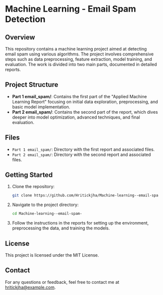 # Machine Learning - Email Spam Detection

## Overview

This repository contains a machine learning project aimed at detecting email spam using various algorithms. The project involves comprehensive steps such as data preprocessing, feature extraction, model training, and evaluation. The work is divided into two main parts, documented in detailed reports.

## Project Structure

- **Part 1 email_spam/**: Contains the first part of the "Applied Machine Learning Report" focusing on initial data exploration, preprocessing, and basic model implementation.
- **Part 2 email_spam/**: Contains the second part of the report, which dives deeper into model optimization, advanced techniques, and final evaluation.

## Files

- `Part 1 email_spam/`: Directory with the first report and associated files.
- `Part 2 email_spam/`: Directory with the second report and associated files.

## Getting Started

1. Clone the repository:
    ```bash
    git clone https://github.com/Hritickjha/Machine-learning--email-spam-.git
    ```
2. Navigate to the project directory:
    ```bash
    cd Machine-learning--email-spam-
    ```
3. Follow the instructions in the reports for setting up the environment, preprocessing the data, and training the models.

## License

This project is licensed under the MIT License.

## Contact

For any questions or feedback, feel free to contact me at hritickjha@example.com.
